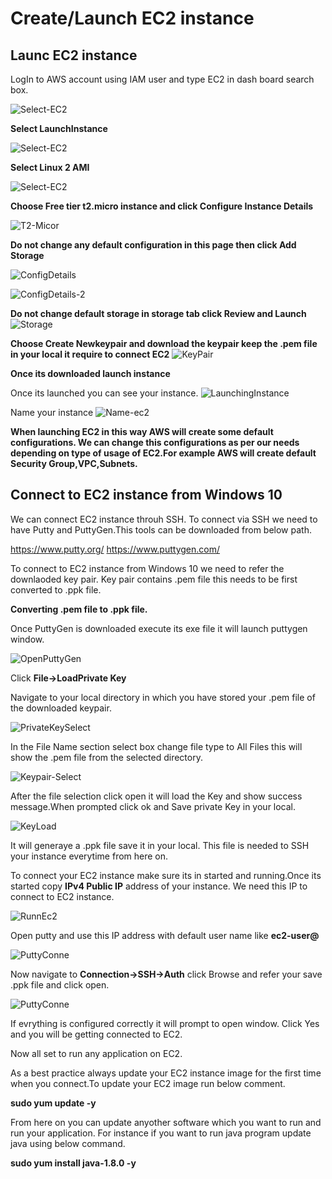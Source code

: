 # Create/Launch EC2 instance

## Launc EC2 instance
LogIn to AWS account using IAM user and type EC2 in dash board search box.

![Select-EC2](https://user-images.githubusercontent.com/50639924/65999377-457d8b80-e46b-11e9-8157-295d60cd2d41.PNG)

**Select LaunchInstance**

![Select-EC2](https://user-images.githubusercontent.com/50639924/65999470-78278400-e46b-11e9-85e1-4cd400e17213.PNG)

**Select Linux 2 AMI**

![Select-EC2](https://user-images.githubusercontent.com/50639924/65999588-ae650380-e46b-11e9-856d-3743c977b06a.PNG)

**Choose Free tier t2.micro instance and click Configure Instance Details**

![T2-Micor](https://user-images.githubusercontent.com/50639924/65999771-1287c780-e46c-11e9-811f-573083d6faf1.PNG)

**Do not change any default configuration in this page then  click Add Storage**

![ConfigDetails](https://user-images.githubusercontent.com/50639924/66000022-993ca480-e46c-11e9-9dd5-d47d50f2618e.PNG)

![ConfigDetails-2](https://user-images.githubusercontent.com/50639924/66000044-a3f73980-e46c-11e9-8b4f-c5bc5437f4bf.PNG)

**Do not change default storage in storage tab click Review and Launch**
![Storage](https://user-images.githubusercontent.com/50639924/66000240-03554980-e46d-11e9-97f4-53de97e67733.PNG)

**Choose Create Newkeypair and download the keypair keep the .pem file in your local it require to connect EC2** 
![KeyPair](https://user-images.githubusercontent.com/50639924/66000495-85de0900-e46d-11e9-9846-0a3a6e3e61ca.PNG)

**Once its downloaded launch instance**

Once its launched you can see your instance.
![LaunchingInstance](https://user-images.githubusercontent.com/50639924/66000790-2e8c6880-e46e-11e9-9b59-c164b2cec69c.PNG)

Name your instance
![Name-ec2](https://user-images.githubusercontent.com/50639924/66000973-8cb94b80-e46e-11e9-8632-e68f18528bb0.PNG)

<B>
When launching EC2 in this way AWS will create some default configurations. We can change this configurations as per our needs depending on type of usage of EC2.For example AWS will create default Security Group,VPC,Subnets.
</B>


## Connect to EC2 instance from Windows 10

We can connect EC2 instance throuh SSH. To connect via SSH we need to have Putty and PuttyGen.This tools can be
downloaded from below path.

https://www.putty.org/
https://www.puttygen.com/


To connect to EC2 instance from Windows 10 we need to refer the downlaoded key pair. Key pair contains .pem file this needs to be first converted to .ppk file.

<B>Converting .pem file to .ppk file. </B>

Once PuttyGen is downloaded execute its exe file it will launch puttygen window.

![OpenPuttyGen](https://user-images.githubusercontent.com/50639924/66003076-1f5be980-e473-11e9-965e-9435e397da46.PNG)

Click **File->LoadPrivate Key**

Navigate to your local directory in which you have stored your .pem file of the downloaded keypair.

![PrivateKeySelect](https://user-images.githubusercontent.com/50639924/66003286-a6a95d00-e473-11e9-94b6-a1b3e34a17a1.PNG)

In the File Name section select box change file type to All Files this will show the .pem file from the selected directory.

![Keypair-Select](https://user-images.githubusercontent.com/50639924/66003495-40710a00-e474-11e9-9010-7abfddaece59.PNG)

After the file selection click open it will load the Key and show success message.When prompted click ok and Save private Key in
your local.

![KeyLoad](https://user-images.githubusercontent.com/50639924/66003568-7adaa700-e474-11e9-913b-cdd8f0481fdf.PNG)

It will generaye a .ppk file save it in your local. This file is needed to SSH your instance everytime from here on.

To connect your EC2 instance make sure its in started and running.Once its started copy **IPv4 Public IP** address of your instance. We need this IP to connect to EC2 instance.

![RunnEc2](https://user-images.githubusercontent.com/50639924/66121134-71ebf180-e5aa-11e9-9f60-1e3b166733f6.PNG)

Open putty and use this IP address with default user name like <B>ec2-user@<IPv4 Public IP></B>

![PuttyConne](https://user-images.githubusercontent.com/50639924/66121338-f0489380-e5aa-11e9-84ce-653507b8cfb8.PNG)

Now navigate to <B>Connection->SSH->Auth</B> click Browse and refer your save .ppk file and click open.

![PuttyConne](https://user-images.githubusercontent.com/50639924/66121861-29353800-e5ac-11e9-82aa-bafd1ec18f4f.PNG)

If evrything is configured correctly it will prompt to open window. Click Yes and you will be getting connected to EC2.

Now all set to run any application on EC2.

As a best practice always update your EC2 instance image for the first time when you connect.To update your EC2 image run below comment.

<B>sudo yum update -y </B>

From here on you can update anyother software which you want to run and run your application. For instance if you want to run java program update java using below command.

<B>sudo yum install java-1.8.0 -y</B>

